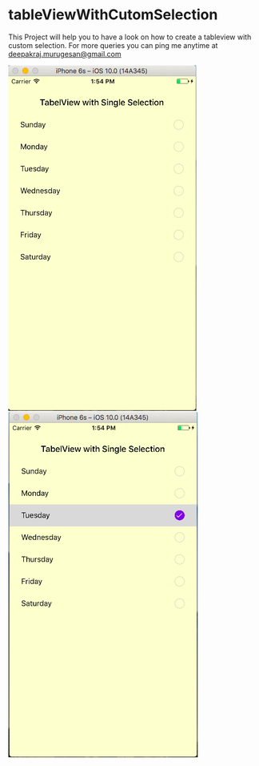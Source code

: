 # tableViewWithCutomSelection
This Project will help you to have a look on how to create a tableview with custom selection. For more queries you can ping me anytime at deepakraj.murugesan@gmail.com

![Alt text](https://github.com/deepakraj27/tableViewWithCutomSelection/blob/master/ScreenShot/Screen%20Shot%202016-09-22%20at%201.54.43%20PM.png "First Screen")![Alt text](https://github.com/deepakraj27/tableViewWithCutomSelection/blob/master/ScreenShot/Screen%20Shot%202016-09-22%20at%201.54.54%20PM.png "First Screen")
